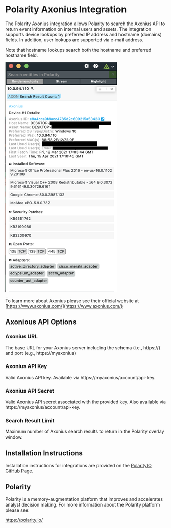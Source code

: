 # Polarity Axonius Integration

The Polarity Axonius integration allows Polarity to search the Axonius API to return event information on internal users and assets.  The integration supports device lookups by preferred IP address and hostname (domains) fields. In addition, user lookups are supported via e-mail address.

Note that hostname lookups search both the hostname and preferred hostname field.

<img width="350" alt="Axonius IP Example" src="./images/overlay.png">

To learn more about Axonius please see their official website at [https://www.axonius.com/](https://www.axonius.com/)

## Axonious API Options 

### Axonius URL
The base URL for your Axonius server including the schema (i.e., https://) and port (e.g., https://myaxonius)

### Axonius API Key
Valid Axonius API key.  Available via https://myaxonius/account/api-key.

### Axonius API Secret
Valid Axonius API secret associated with the provided key.  Also available via https://myaxonius/account/api-key.

### Search Result Limit
Maximum number of Axonius search results to return in the Polarity overlay window.

## Installation Instructions

Installation instructions for integrations are provided on the [PolarityIO GitHub Page](https://polarityio.github.io/).

## Polarity

Polarity is a memory-augmentation platform that improves and accelerates analyst decision making.  For more information about the Polarity platform please see:

https://polarity.io/
